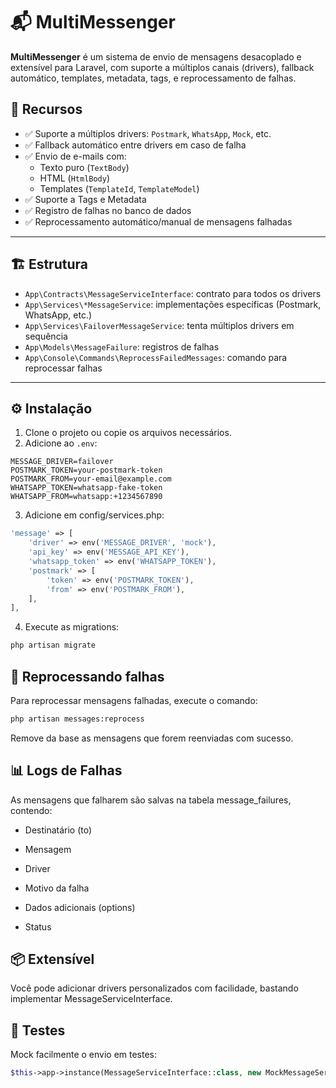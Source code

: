 # 📬 MultiMessenger

**MultiMessenger** é um sistema de envio de mensagens desacoplado e extensível para Laravel, com suporte a múltiplos canais (drivers), fallback automático, templates, metadata, tags, e reprocessamento de falhas.

## 🚀 Recursos

- ✅ Suporte a múltiplos drivers: `Postmark`, `WhatsApp`, `Mock`, etc.
- ✅ Fallback automático entre drivers em caso de falha
- ✅ Envio de e-mails com:
    - Texto puro (`TextBody`)
    - HTML (`HtmlBody`)
    - Templates (`TemplateId`, `TemplateModel`)
- ✅ Suporte a Tags e Metadata
- ✅ Registro de falhas no banco de dados
- ✅ Reprocessamento automático/manual de mensagens falhadas

---

## 🏗️ Estrutura

- `App\Contracts\MessageServiceInterface`: contrato para todos os drivers
- `App\Services\*MessageService`: implementações específicas (Postmark, WhatsApp, etc.)
- `App\Services\FailoverMessageService`: tenta múltiplos drivers em sequência
- `App\Models\MessageFailure`: registros de falhas
- `App\Console\Commands\ReprocessFailedMessages`: comando para reprocessar falhas

---

## ⚙️ Instalação

1. Clone o projeto ou copie os arquivos necessários.
2. Adicione ao `.env`:

```env
MESSAGE_DRIVER=failover
POSTMARK_TOKEN=your-postmark-token
POSTMARK_FROM=your-email@example.com
WHATSAPP_TOKEN=whatsapp-fake-token
WHATSAPP_FROM=whatsapp:+1234567890
```

3. Adicione em config/services.php:

```php
'message' => [
    'driver' => env('MESSAGE_DRIVER', 'mock'),
    'api_key' => env('MESSAGE_API_KEY'),
    'whatsapp_token' => env('WHATSAPP_TOKEN'),
    'postmark' => [
        'token' => env('POSTMARK_TOKEN'),
        'from' => env('POSTMARK_FROM'),
    ],
],
```
4. Execute as migrations:
```bash
php artisan migrate
```

## 🔁 Reprocessando falhas

Para reprocessar mensagens falhadas, execute o comando:

```bash
php artisan messages:reprocess
```
Remove da base as mensagens que forem reenviadas com sucesso.

## 📊 Logs de Falhas
As mensagens que falharem são salvas na tabela message_failures, contendo:

* Destinatário (to)

* Mensagem

* Driver

* Motivo da falha

* Dados adicionais (options)

* Status

## 📦 Extensível
Você pode adicionar drivers personalizados com facilidade, bastando implementar MessageServiceInterface.

## 🧪 Testes
Mock facilmente o envio em testes:

```php
$this->app->instance(MessageServiceInterface::class, new MockMessageService());
```





